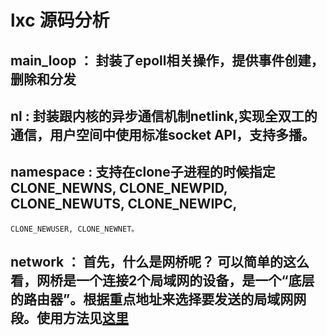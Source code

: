 # lxc 源码分析

## main_loop ： 封装了epoll相关操作，提供事件创建，删除和分发

## nl : 封装跟内核的异步通信机制netlink,实现全双工的通信，用户空间中使用标准socket API，支持多播。

## namespace : 支持在clone子进程的时候指定	CLONE_NEWNS, CLONE_NEWPID, CLONE_NEWUTS, CLONE_NEWIPC,
	CLONE_NEWUSER, CLONE_NEWNET。

## network ： 首先，什么是网桥呢？ 可以简单的这么看，网桥是一个连接2个局域网的设备，是一个“底层的路由器”。根据重点地址来选择要发送的局域网网段。使用方法见[这里](http://wiki.dzsc.com/info/8659.html)


